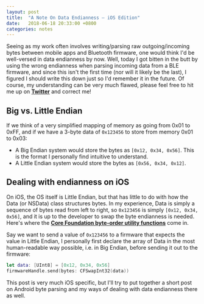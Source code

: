 ```yaml
---
layout: post
title:  "A Note On Data Endianness — iOS Edition"
date:   2018-06-18 20:33:00 +0800
categories: notes
---
```


<link href="/assets/css/github.css" rel="stylesheet" >

Seeing as my work often involves writing/parsing raw outgoing/incoming bytes between mobile apps and Bluetooth firmware, one would think I'd be well-versed in data endianness by now. Well, today I got bitten in the butt by using the wrong endianness when parsing incoming data from a BLE firmware, and since this isn't the first time (nor will it likely be the last), I figured I should write this down just so I'd remember it in the future. Of course, my understanding can be very much flawed, please feel free to hit me up on **[Twitter][cheeyi-twitter]** and correct me!

## Big vs. Little Endian

If we think of a very simplified mapping of memory as going from 0x01 to 0xFF, and if we have a 3-byte data of `0x123456` to store from memory 0x01 to 0x03:

- A Big Endian system would store the bytes as `[0x12, 0x34, 0x56]`. This is the format I personally find intuitive to understand.
- A Little Endian system would store the bytes as `[0x56, 0x34, 0x12]`.

## Dealing with endianness on iOS

On iOS, the OS itself is Little Endian, but that has little to do with how the Data (or NSData) class structures bytes. In my experience, Data is simply a sequence of bytes read from left to right, so `0x123456` is simply `[0x12, 0x34, 0x56]`, and it is up to the developer to swap the byte endianness is needed. Here's where the **[Core Foundation byte-order utility functions][cf-byte-order-utilities]** come in.

Say we want to send a value of `0x123456` to a firmware that expects the value in Little Endian, I personally first declare the array of Data in the most human-readable way possible, i.e. in Big Endian, before sending it out to the firmware:

```swift
let data: [UInt8] = [0x12, 0x34, 0x56]
firmwareHandle.send(bytes: CFSwapInt32(data))
```

This post is very much iOS specific, but I'll try to put together a short post on Android byte parsing and my ways of dealing with data endianness there as well.

[cheeyi-twitter]: https://twitter.com/cheeyi
[cf-byte-order-utilities]: https://developer.apple.com/documentation/corefoundation/byte_order_utilities